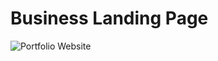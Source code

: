 # Business Landing Page

![Portfolio Website](https://github.com/AhsaanRasheed/Landing-Page-For-Jordan/assets/71977441/30d2b64d-d266-4e3d-86fa-1364595ddf10)
